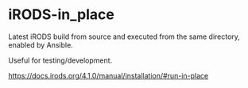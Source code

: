 iRODS-in_place
==============

Latest iRODS build from source and executed from the same directory, enabled by Ansible.

Useful for testing/development.

https://docs.irods.org/4.1.0/manual/installation/#run-in-place
